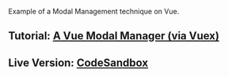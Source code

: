 Example of a Modal Management technique on Vue.
## Tutorial: [A Vue Modal Manager (via Vuex)](https://medium.com/@xon5/a-vue-modal-manager-via-vuex-1ae530c8649)
## Live Version: [CodeSandbox](https://codesandbox.io/s/github/xon52/modal-example)
